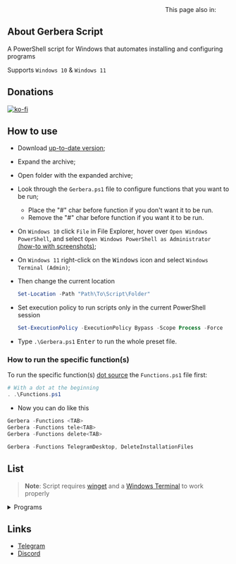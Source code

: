 <div align="right">
  This page also in:
  <a title="Русский" href="README_ru-ru.md"><img src="https://upload.wikimedia.org/wikipedia/commons/f/f3/Flag_of_Russia.svg" height="11px"/></a>
  <a title="Українська" href="README_uk-ua.md"><img src="https://upload.wikimedia.org/wikipedia/commons/4/49/Flag_of_Ukraine.svg" height="11px"/></a>
</div>

## About Gerbera Script

A PowerShell script for Windows that automates installing and configuring programs

Supports `Windows 10` & `Windows 11`

## Donations

[![ko-fi](https://www.ko-fi.com/img/githubbutton_sm.svg)](https://ko-fi.com/lowlife)

## How to use

* Download [up-to-date version](https://github.com/lowl1f3/Gerbera-Script/releases/latest);
* Expand the archive;
* Open folder with the expanded archive;
* Look through the `Gerbera.ps1` file to configure functions that you want to be run;
  * Place the "#" char before function if you don't want it to be run.
  * Remove the "#" char before function if you want it to be run.
* On `Windows 10` click `File` in File Explorer, hover over `Open Windows PowerShell`, and select `Open Windows PowerShell as Administrator` [(how-to with screenshots)](https://www.howtogeek.com/662611/9-ways-to-open-powershell-in-windows-10/);
* On `Windows 11` right-click on the <kbd>Windows</kbd> icon and select `Windows Terminal (Admin)`;
* Then change the current location

  ```powershell
  Set-Location -Path "Path\To\Script\Folder"
  ```

* Set execution policy to run scripts only in the current PowerShell session

  ```powershell
  Set-ExecutionPolicy -ExecutionPolicy Bypass -Scope Process -Force
  ```

* Type `.\Gerbera.ps1` <kbd>Enter</kbd> to run the whole preset file.

### How to run the specific function(s)

To run the specific function(s) [dot source](https://docs.microsoft.com/ru-ru/powershell/module/microsoft.powershell.core/about/about_operators#dot-sourcing-operator) the `Functions.ps1` file first:

```powershell
# With a dot at the beginning
. .\Functions.ps1
```

* Now you can do like this

```powershell
Gerbera -Functions <TAB>
Gerbera -Functions tele<TAB>
Gerbera -Functions delete<TAB>

Gerbera -Functions TelegramDesktop, DeleteInstallationFiles
```

## List

> **Note**: Script requires [winget](https://github.com/microsoft/winget-cli) and a [Windows Terminal](https://github.com/microsoft/terminal) to work properly

<details>
  <summary>Programs</summary>

* [Telegram Desktop](https://desktop.telegram.org)
* [Spotify](https://www.spotify.com/download/windows)
* [Discord](https://discord.com/download)
  * [BetterDiscord](https://betterdiscord.app), [plugins](https://github.com/lowl1f3/Gerbera-Script/blob/main/src/Module/Gerbera.psm1#L284) & [themes](https://github.com/lowl1f3/Gerbera-Script/blob/main/src/Module/Gerbera.psm1#L397)
* [Steam](https://store.steampowered.com/about)
* [Mozilla Firefox](https://www.mozilla.org/en/firefox/new)
  * [Customization](https://github.com/lowl1f3/Firefox) using .css add-ons
* [NanaZip](https://github.com/M2Team/NanaZip#-nanazip)
* [Cursor](https://www.deviantart.com/jepricreations/art/Windows-11-Cursors-Concept-v2-886489356)
* [Notepad++](https://notepad-plus-plus.org/downloads)
* [GitHub Desktop](https://desktop.github.com)
* [Visual Stutio Community 2022](https://visualstudio.microsoft.com/#vs-section)
* [Microsoft Visual Stutio Code](https://code.visualstudio.com/Download)
* [TeamSpeak 3 Client](https://teamspeak.com/en/downloads)
* [qBittorrent](https://www.qbittorrent.org/download.php)
* [Adobe Creative Cloud](https://creativecloud.adobe.com/en/apps/download/creative-cloud)
* [Java 8](https://www.java.com/en/download) & [Java 19](https://www.oracle.com/java/technologies/downloads/#jdk19-windows)
* [WireGuard](https://www.wireguard.com/install)
* [Customizable](https://github.com/farag2/Office) Microsoft Office
  * Word, Excel, PowerPoint, Outlook
* [Sophia Script](https://github.com/farag2/Sophia-Script-for-Windows)
  * [System Requirements](https://github.com/farag2/Sophia-Script-for-Windows#system-requirements)
</details>

## Links

* [Telegram](https://t.me/lowlif3)
* [Discord](https://discord.com/users/330825971835863042)
